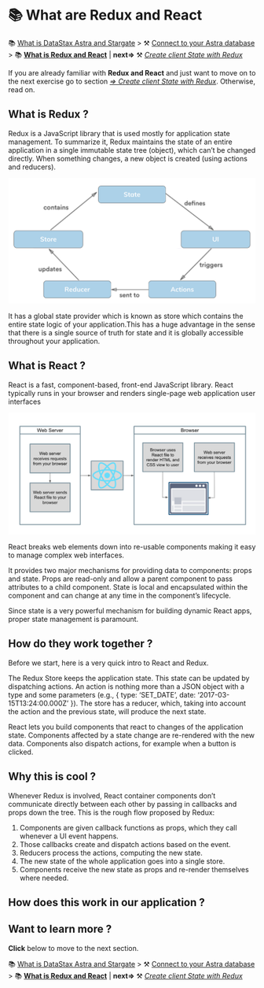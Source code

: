 # 📚 What are Redux and React

📚 [What is DataStax Astra and Stargate](./README_Astra_Stargate.md) > ⚒️ [Connect to your Astra database](./README_step02.md) > 📚 **[What is Redux and React](#)** |  **next=>** ⚒️ *[Create client State with Redux](./README_step03.md)*

If you are already familiar with **Redux and React** and just want to move on to the next exercise go to section [*=> Create client State with Redux*](./README_step03.md). Otherwise, read on.

## What is Redux ? 

Redux is a JavaScript library that is used mostly for application state management. To summarize it, Redux maintains the state of an entire application in a single immutable state tree (object), which can’t be changed directly. When something changes, a new object is created (using actions and reducers). 


![redux-lifecycle](./tutorial/redux-lifecycle.png)

It has a global state provider which is known as store which contains the entire state logic of your application.This has a huge advantage in the sense that there is a single source of truth for state and it is globally accessible throughout your application.

## What is React ? 

React is a fast, component-based, front-end JavaScript library. React typically runs in your browser and renders single-page web application user interfaces

![react-flow](./tutorial/react-flow.png)

React breaks web elements down into re-usable components making it easy to manage complex web interfaces. 

It provides two major mechanisms for providing data to components: props and state. Props are read-only and allow a parent component to pass attributes to a child component. State is local and encapsulated within the component and can change at any time in the component’s lifecycle.

Since state is a very powerful mechanism for building dynamic React apps, proper state management is paramount.

## How do they work together ?

Before we start, here is a very quick intro to React and Redux.

The Redux Store keeps the application state. This state can be updated by dispatching actions. An action is nothing more than a JSON object with a type and some parameters (e.g., { type: ‘SET_DATE’, date: ‘2017-03-15T13:24:00.000Z’ }). The store has a reducer, which, taking into account the action and the previous state, will produce the next state.

React lets you build components that react to changes of the application state. Components affected by a state change are re-rendered with the new data. Components also dispatch actions, for example when a button is clicked.





## Why this is cool ?


 Whenever Redux is involved, React container components don’t communicate directly between each other by passing in callbacks and props down the tree.
This is the rough flow proposed by Redux:
1. Components are given callback functions as props, which they call whenever a UI event happens.
2. Those callbacks create and dispatch actions based on the event.
3. Reducers process the actions, computing the new state.
4. The new state of the whole application goes into a single store.
5. Components receive the new state as props and re-render themselves where needed.


## How does this work in our application ?

## Want to learn more ?

**Click** below to move to the next section.

📚 [What is DataStax Astra and Stargate](./README_Astra_Stargate.md) > ⚒️ [Connect to your Astra database](./README_step02.md) > 📚 **[What is Redux and React](#)** |  **next=>** ⚒️ *[Create client State with Redux](./README_step03.md)*